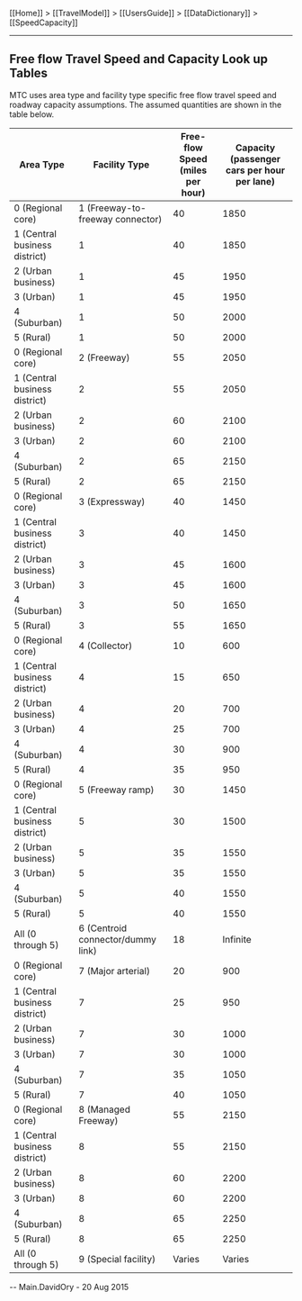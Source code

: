 [[Home]] > [[TravelModel]] > [[UsersGuide]] > [[DataDictionary]] > [[SpeedCapacity]]

***

## Free flow Travel Speed and Capacity Look up Tables

MTC uses area type and facility type specific free flow travel speed and roadway capacity assumptions. The assumed quantities are shown in the table below.

| Area Type | Facility Type | Free-flow Speed (miles per hour) | Capacity (passenger cars per hour per lane) |
|--|--|--|--|
| 0 (Regional core) | 1 (Freeway-to-freeway connector) | 40 | 1850 |
| 1 (Central business district)<span style="white-space: pre;"> </span> | 1 | 40 | 1850 |
| 2 (Urban business) | 1 | 45 | 1950 |
| 3 (Urban) | 1 | 45 | 1950 |
| 4 (Suburban) | 1 | 50 | 2000 |
| 5 (Rural) | 1 | 50 | 2000 |
| 0 (Regional core) | 2 (Freeway) | 55 | 2050 |
| 1 (Central business district) | 2 | 55 | 2050 |
| 2 (Urban business) | 2 | 60 | 2100 |
| 3 (Urban) | 2 | 60 | 2100 |
| 4 (Suburban) | 2 | 65 | 2150 |
| 5 (Rural) | 2 | 65 | 2150 |
| 0 (Regional core) | 3 (Expressway) | 40 | 1450 |
| 1 (Central business district) | 3 | 40 | 1450 |
| 2 (Urban business) | 3 | 45 | 1600 |
| 3 (Urban) | 3 | 45 | 1600 |
| 4 (Suburban) | 3 | 50 | 1650 |
| 5 (Rural) | 3 | 55 | 1650 |
| 0 (Regional core) | 4 (Collector) | 10 | 600 |
| 1 (Central business district) | 4 | 15 | 650 |
| 2 (Urban business) | 4 | 20 | 700 |
| 3 (Urban) | 4 | 25 | 700 |
| 4 (Suburban) | 4 | 30 | 900 |
| 5 (Rural) | 4 | 35 | 950 |
| 0 (Regional core) | 5 (Freeway ramp) | 30 | 1450 |
| 1 (Central business district) | 5 | 30 | 1500 |
| 2 (Urban business) | 5 | 35 | 1550 |
| 3 (Urban) | 5 | 35 | 1550 |
| 4 (Suburban) | 5 | 40 | 1550 |
| 5 (Rural) | 5 | 40 | 1550 |
| All (0 through 5) | 6 (Centroid connector/dummy link) | 18 | Infinite |
| 0 (Regional core) | 7 (Major arterial) | 20 | 900 |
| 1 (Central business district) | 7 | 25 | 950 |
| 2 (Urban business) | 7 | 30 | 1000 |
| 3 (Urban) | 7 | 30 | 1000 |
| 4 (Suburban) | 7 | 35 | 1050 |
| 5 (Rural) | 7 | 40 | 1050 |
| 0 (Regional core) | 8 (Managed Freeway) | 55 | 2150 |
| 1 (Central business district) | 8 | 55 | 2150 |
| 2 (Urban business) | 8 | 60 | 2200 |
| 3 (Urban) | 8 | 60 | 2200 |
| 4 (Suburban) | 8 | 65 | 2250 |
| 5 (Rural) | 8 | 65 | 2250 |
| All (0 through 5) | 9 (Special facility) | Varies | Varies |


-- Main.DavidOry - 20 Aug 2015